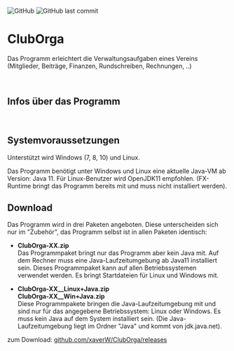
![GitHub](https://img.shields.io/github/license/xaverW/ClubOrga)
![GitHub last commit](https://img.shields.io/github/last-commit/xaverW/ClubOrga)


# ClubOrga

Das Programm erleichtert die Verwaltungsaufgaben eines Vereins (Mitglieder, Beiträge, Finanzen, Rundschreiben, Rechnungen, ..) 

<br />

## Infos über das Programm


<br />

## Systemvoraussetzungen

Unterstützt wird Windows (7, 8, 10) und Linux. 

Das Programm benötigt unter Windows und Linux eine aktuelle Java-VM ab Version: Java 11.
Für Linux-Benutzer wird OpenJDK11 empfohlen. (FX-Runtime bringt das Programm bereits mit und muss nicht installiert werden).

## Download

Das Programm wird in drei Paketen angeboten. Diese unterscheiden sich nur im "Zubehör", das Programm selbst ist in allen Paketen identisch:

- **ClubOrga-XX.zip**  
Das Programmpaket bringt nur das Programm aber kein Java mit. Auf dem Rechner muss eine Java-Laufzeitumgebung ab Java11 installiert sein. Dieses Programmpaket kann auf allen Betriebssystemen verwendet werden. Es bringt Startdateien für Linux und Windows mit.

- **ClubOrga-XX__Linux+Java.zip**  
**ClubOrga-XX__Win+Java.zip**  
Diese Programmpakete bringen die Java-Laufzeitumgebung mit und sind nur für das angegebene Betriebssystem: Linux oder Windows. Es muss kein Java auf dem System installiert sein. (Die Java-Laufzeitumgebung liegt im Ordner "Java" und kommt von jdk.java.net).

zum Download: [github.com/xaverW/ClubOrga/releases](https://github.com/xaverW/cluborga/releases)
